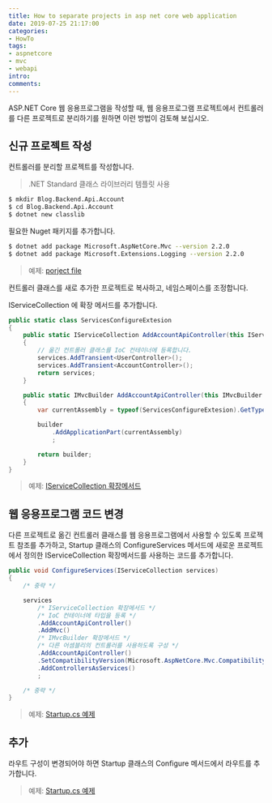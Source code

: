 ```yaml
---
title: How to separate projects in asp net core web application
date: 2019-07-25 21:17:00
categories:
- HowTo
tags:
- aspnetcore
- mvc
- webapi
intro:
comments:
---
```


ASP.NET Core 웹 응용프로그램을 작성할 때, 웹 응용프로그램 프로젝트에서 컨트롤러를 다른 프로젝트로 분리하기를 원하면 이런 방법이 검토해 보십시오.

## 신규 프로젝트 작성

컨트롤러를 분리할 프로젝트를 작성합니다.

> .NET Standard 클래스 라이브러리 템플릿 사용

```bash
$ mkdir Blog.Backend.Api.Account
$ cd Blog.Backend.Api.Account
$ dotnet new classlib
```

필요한 Nuget 패키지를 추가합니다.

```bash
$ dotnet add package Microsoft.AspNetCore.Mvc --version 2.2.0
$ dotnet add package Microsoft.Extensions.Logging --version 2.2.0
```

> 예제:
> [porject file](https://github.com/bbonkr/blog-aspnetcore-backend/blob/304183f7f767fe492ae0278bebd1706ea6550f6e/Blog.Backend.Api.Account/Blog.Backend.Api.Account.csproj#L7)

컨트롤러 클래스를 새로 추가한 프로젝트로 복사하고, 네임스페이스를 조정합니다.

IServiceCollection 에 확장 메서드를 추가합니다.

```csharp
public static class ServicesConfigureExtesion
{
    public static IServiceCollection AddAccountApiController(this IServiceCollection services)
    {
        // 옮긴 컨트롤러 클래스를 IoC 컨테이너에 등록합니다.
        services.AddTransient<UserController>();
        services.AddTransient<AccountController>();
        return services;
    }

    public static IMvcBuilder AddAccountApiController(this IMvcBuilder builder)
    {
        var currentAssembly = typeof(ServicesConfigureExtesion).GetTypeInfo().Assembly;

        builder
            .AddApplicationPart(currentAssembly)
            ;

        return builder;
    }
}
```

> 예제:
> [IServiceCollection 확장메서드](https://github.com/bbonkr/blog-aspnetcore-backend/blob/304183f7f767fe492ae0278bebd1706ea6550f6e/Blog.Backend.Api.Account/ServicesConfigureExtesion.cs#L7)

## 웹 응용프로그램 코드 변경

다른 프로젝트로 옮긴 컨트롤러 클래스를 웹 응용프로그램에서 사용할 수 있도록 프로젝트 참조를 추가하고, Startup 클래스의 ConfigureServices 메서드에 새로운 프로젝트에서 정의한 IServiceCollection 확장메서드를 사용하는 코드를 추가합니다.

```csharp
public void ConfigureServices(IServiceCollection services)
{
    /* 중략 */

    services
        /* IServiceCollection 확장메서드 */
        /* IoC 컨테이너에 타입을 등록 */
        .AddAccountApiController()
        .AddMvc()
        /* IMvcBuilder 확장메서드 */
        /* 다른 어셈블리의 컨트롤러를 사용하도록 구성 */
        .AddAccountApiController()
        .SetCompatibilityVersion(Microsoft.AspNetCore.Mvc.CompatibilityVersion.Version_2_2)
        .AddControllersAsServices()
        ;

    /* 중략 */
}
```

> 예제:
> [Startup.cs 예제](https://github.com/bbonkr/blog-aspnetcore-backend/blob/304183f7f767fe492ae0278bebd1706ea6550f6e/Blog.Backend/Startup.cs#L98)

## 추가

라우트 구성이 변경되어야 하면 Startup 클래스의 Configure 메서드에서 라우트를 추가합니다.

> 예제:
> [Startup.cs 예제](https://github.com/bbonkr/blog-aspnetcore-backend/blob/304183f7f767fe492ae0278bebd1706ea6550f6e/Blog.Backend/Startup.cs#L150)
